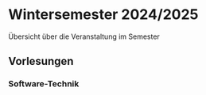 # Wintersemester 2024/2025

Übersicht über die Veranstaltung im Semester

## Vorlesungen

### Software-Technik